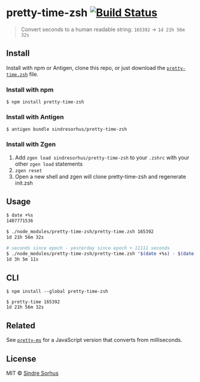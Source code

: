 # pretty-time-zsh [![Build Status](https://travis-ci.org/sindresorhus/pretty-time-zsh.svg?branch=master)](https://travis-ci.org/sindresorhus/pretty-time-zsh)

> Convert seconds to a human readable string: `165392` → `1d 21h 56m 32s`


## Install


Install with npm or Antigen, clone this repo, or just download the [`pretty-time.zsh`](pretty-time.zsh) file.

### Install with npm

```
$ npm install pretty-time-zsh
```

### Install with Antigen

```
$ antigen bundle sindresorhus/pretty-time-zsh
```

### Install with Zgen

1. Add `zgen load sindresorhus/pretty-time-zsh` to your `.zshrc` with your other `zgen load` statements
2. `zgen reset`
3. Open a new shell and zgen will clone pretty-time-zsh and regenerate init.zsh

## Usage

```sh
$ date +%s
1407771536

$ ./node_modules/pretty-time-zsh/pretty-time.zsh 165392
1d 21h 56m 32s

# seconds since epoch - yesterday since epoch + 11111 seconds
$ ./node_modules/pretty-time-zsh/pretty-time.zsh "$(date +%s) - $(date -v-1d +%s) + 11111"
1d 3h 5m 11s
```


## CLI

```
$ npm install --global pretty-time-zsh
```

```
$ pretty-time 165392
1d 21h 56m 32s
```


## Related

See [`pretty-ms`](https://github.com/sindresorhus/pretty-ms) for a JavaScript version that converts from milliseconds.


## License

MIT © [Sindre Sorhus](https://sindresorhus.com)
